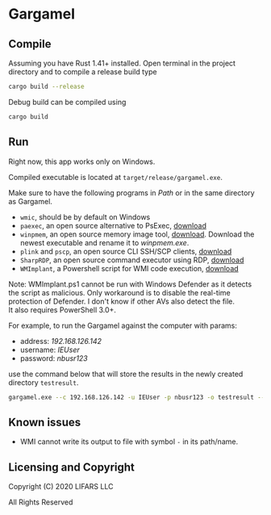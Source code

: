 Gargamel
========

Compile
-------

Assuming you have Rust 1.41+ installed.
Open terminal in the project directory and to compile a release build type

```bash
cargo build --release
```

Debug build can be compiled using

```bash
cargo build
```

Run
---
Right now, this app works only on Windows.

Compiled executable is located at `target/release/gargamel.exe`.

Make sure to have the following programs in *Path* or in the same directory as Gargamel.
* `wmic`, should be by default on Windows
* `paexec`, an open source alternative to PsExec, [download](https://www.poweradmin.com/paexec/)
* `winpmem`, an open source memory image tool, [download](https://github.com/Velocidex/c-aff4/releases). Download the newest executable and rename it to *winpmem.exe*.
* `plink` and `pscp`, an open source CLI SSH/SCP clients, [download](https://www.chiark.greenend.org.uk/~sgtatham/putty/latest.html)
* `SharpRDP`, an open source command executor using RDP, [download](https://github.com/vildibald/SharpRDP/releases/tag/v1.0.0)
* `WMImplant`, a Powershell script for WMI code execution, [download](https://github.com/vildibald/WMImplant)

Note: WMImplant.ps1 cannot be run with Windows Defender as it detects the script 
as malicious.
Only workaround is to disable the real-time protection of Defender. 
I don't know if other AVs also detect the file.  
It also requires PowerShell 3.0+. 

For example, to run the Gargamel against the computer with params:
* address: *192.168.126.142*
* username: *IEUser*
* password: *nbusr123*

use the command below that will store the results in the newly created directory `testresult`.
```bash
gargamel.exe --c 192.168.126.142 -u IEUser -p nbusr123 -o testresult --all
```

Known issues
------------
* WMI cannot write its output to file with symbol `-` in its path/name.

Licensing and Copyright
-----------------------
Copyright (C) 2020 LIFARS LLC

All Rights Reserved